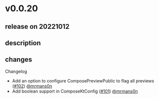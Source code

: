 # v0.0.20

## release on 20221012
## description
## changes
Changelog

* Add an option to configure ComposePreviewPublic to flag all previews (<a class="issue-link js-issue-link" data-error-text="Failed to load title" data-id="1404907347" data-permission-text="Title is private" data-url="https://github.com/twitter/compose-rules/issues/102" data-hovercard-type="pull_request" data-hovercard-url="/twitter/compose-rules/pull/102/hovercard" href="https://github.com/twitter/compose-rules/pull/102">#102</a>) <a class="user-mention notranslate" data-hovercard-type="user" data-hovercard-url="/users/mrmans0n/hovercard" data-octo-click="hovercard-link-click" data-octo-dimensions="link_type:self" href="https://github.com/mrmans0n">@mrmans0n</a>
* Add boolean support in ComposeKtConfig (<a class="issue-link js-issue-link" data-error-text="Failed to load title" data-id="1404435291" data-permission-text="Title is private" data-url="https://github.com/twitter/compose-rules/issues/101" data-hovercard-type="pull_request" data-hovercard-url="/twitter/compose-rules/pull/101/hovercard" href="https://github.com/twitter/compose-rules/pull/101">#101</a>) <a class="user-mention notranslate" data-hovercard-type="user" data-hovercard-url="/users/mrmans0n/hovercard" data-octo-click="hovercard-link-click" data-octo-dimensions="link_type:self" href="https://github.com/mrmans0n">@mrmans0n</a>


